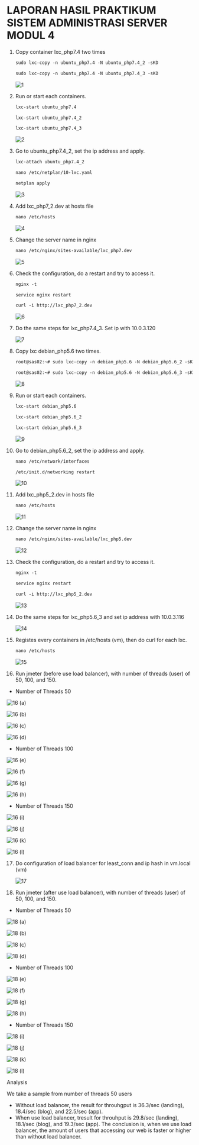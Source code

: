 # **LAPORAN HASIL PRAKTIKUM SISTEM ADMINISTRASI SERVER MODUL 4**

1. Copy container lxc_php7.4 two times

   ```markdown
   sudo lxc-copy -n ubuntu_php7.4 -N ubuntu_php7.4_2 -sKD
   ```

   ```markdown
   sudo lxc-copy -n ubuntu_php7.4 -N ubuntu_php7.4_3 -sKD
   ```

   

   ![1](https://user-images.githubusercontent.com/92940432/148332036-9af31d9b-f778-4460-a9f5-0087b6137454.png)

   

2. Run or start each containers.

   ```markdown
   lxc-start ubuntu_php7.4
   ```

   ```markdown
   lxc-start ubuntu_php7.4_2
   ```

   ```markdown
   lxc-start ubuntu_php7.4_3
   ```

   

   ![2](https://user-images.githubusercontent.com/92940432/148332043-1e54857e-9530-436f-936e-6eee0c312736.png)

   

3. Go to ubuntu_php7.4_2, set the ip address and apply.

   ```markdown
   lxc-attach ubuntu_php7.4_2
   ```

   ```markdown
   nano /etc/netplan/10-lxc.yaml
   ```

   ```markdown
   netplan apply
   ```

   

   ![3](https://user-images.githubusercontent.com/92940432/148332045-617cc241-617b-4bcd-a5d2-2f9f21fb45eb.png)

   

4. Add lxc_php7_2.dev at hosts file

   ```markdown
   nano /etc/hosts
   ```

   

   ![4](https://user-images.githubusercontent.com/92940432/148332048-b5c70e6e-d573-4b12-a097-74e8a11cfdd8.png)

   

5. Change the server name in nginx

   ```markdown
   nano /etc/nginx/sites-available/lxc_php7.dev
   ```

   

   ![5](https://user-images.githubusercontent.com/92940432/148332050-f3e12f0a-295d-4482-92d0-f3da22bbca94.png)

   

6. Check the configuration, do a restart and try to access it.

   ```markdown
   nginx -t
   ```

   ```markdown
   service nginx restart
   ```

   ```markdown
   curl -i http://lxc_php7_2.dev
   ```

   

   ![6](https://user-images.githubusercontent.com/92940432/148332051-b8c0b3c0-125a-44fd-90a4-25205a4d3d21.png)
   

7. Do the same steps for lxc_php7.4_3. Set ip with 10.0.3.120

   

   ![7](https://user-images.githubusercontent.com/92940432/148332053-bd893aab-8b0d-4bb2-8675-93f94e53f6d5.png)
   

8. Copy lxc debian_php5.6 two times.

   ```markdown
   root@sas02:~# sudo lxc-copy -n debian_php5.6 -N debian_php5.6_2 -sKD
   ```

   ```markdown
   root@sas02:~# sudo lxc-copy -n debian_php5.6 -N debian_php5.6_3 -sKD
   ```

   

   ![8](https://user-images.githubusercontent.com/92940432/148332054-d7d1020e-7851-4d0c-904d-cdb19b666d55.png)

   

9. Run or start each containers.

   ```markdown
   lxc-start debian_php5.6
   ```

   ```markdown
   lxc-start debian_php5.6_2
   ```

   ```markdown
   lxc-start debian_php5.6_3
   ```

   

   ![9](https://user-images.githubusercontent.com/92940432/148332056-7ed3d1f8-b6ec-4a23-b291-2505a11c8b83.png)

   

10. Go to debian_php5.6_2, set the ip address and apply.

    ```markdown
    nano /etc/network/interfaces
    ```

    ```markdown
    /etc/init.d/networking restart
    ```

    

    ![10](https://user-images.githubusercontent.com/92940432/148332059-6264d27e-6871-44fd-811f-fab8e595e7cc.png)

    

11. Add lxc_php5_2.dev in hosts file

    ```markdown
    nano /etc/hosts
    ```

    

    ![11](https://user-images.githubusercontent.com/92940432/148332061-d0e1dc8d-b97b-4534-86bd-b7090f1534f2.png)

    

12. Change the server name in nginx

    ```markdown
    nano /etc/nginx/sites-available/lxc_php5.dev
    ```

    

    ![12](https://user-images.githubusercontent.com/92940432/148332064-695d2cd2-c056-456e-9810-314d384741d5.png)

    

13. Check the configuration, do a restart and try to access it.

    ```markdown
    nginx -t
    ```

    ```markdown
    service nginx restart
    ```

    ```markdown
    curl -i http://lxc_php5_2.dev
    ```

    

    ![13](https://user-images.githubusercontent.com/92940432/148332066-e6ecf1bb-e463-4fe6-bd7e-17969909779a.png)

    

14. Do the same steps for lxc_php5.6_3 and set ip address with 10.0.3.116

    

    ![14](https://user-images.githubusercontent.com/92940432/148332067-fd9977e8-81fc-4dcc-859c-fb8bf72d848f.png)

    

15. Registes every containers in /etc/hosts (vm), then do curl for each lxc.

    ````markdown
    nano /etc/hosts
    ````

    

    ![15](https://user-images.githubusercontent.com/92940432/148332069-37257413-4645-40f5-bffb-fe9b17713f55.png)

    

16. Run jmeter (before use load balancer), with number of threads (user) of 50, 100, and 150.

   * Number of Threads 50

    

   ![16 (a)](https://user-images.githubusercontent.com/92940432/148332341-104a8bab-1741-41e2-9a16-59564dc09b52.png)

    

   ![16 (b)](https://user-images.githubusercontent.com/92940432/148332347-28cd05b5-9f7b-4418-b986-cec5be48c60a.png)

    

   ![16 (c)](https://user-images.githubusercontent.com/92940432/148332348-e130cfae-e74c-466e-86ab-a91411038abb.png)

    

  ![16 (d)](https://user-images.githubusercontent.com/92940432/148332352-215a8a65-8503-4554-945a-3097cbf5ea2c.png)

    

  * Number of Threads 100

    

   ![16 (e)](https://user-images.githubusercontent.com/92940432/148332733-195fd614-6df1-431c-95b0-ecd20ab1f673.png)


   ![16 (f)](https://user-images.githubusercontent.com/92940432/148332359-6b4f11c7-95c7-4a64-a7bc-b8e1a83d5d08.png)
    

   ![16 (g)](https://user-images.githubusercontent.com/92940432/148332362-56d13829-dd7a-4928-a1f5-495b2d5ebade.png)

    

   ![16 (h)](https://user-images.githubusercontent.com/92940432/148332365-6adea89f-8415-4248-86be-b244badc361a.png)

    

   * Number of Threads 150

    

   ![16 (i)](https://user-images.githubusercontent.com/92940432/148332370-d8283c43-ada1-4ef9-971a-72c15089f8ef.png)
    

   ![16 (j)](https://user-images.githubusercontent.com/92940432/148332371-3078cd36-5a4c-41b7-a2ac-4357cfa3fc75.png)

    

   ![16 (k)](https://user-images.githubusercontent.com/92940432/148332374-28998bae-0545-4178-87c8-254241370d7d.png)

    

   ![16 (l)](https://user-images.githubusercontent.com/92940432/148332376-5e79d141-1854-47c2-935f-33da37c576c1.png)

    

17. Do configuration of load balancer for least_conn and ip hash in vm.local (vm)

    

    ![17](https://user-images.githubusercontent.com/92940432/148332843-c98ec77f-82ff-45fc-a9af-c3474d5a5fa3.png)
    

18. Run jmeter (after use load balancer), with number of threads (user) of 50, 100, and 150.

   * Number of Threads 50

    

   ![18 (a)](https://user-images.githubusercontent.com/92940432/148332855-81d1e66d-5113-4bc4-9f5a-db98f6ad58ec.png)
    

   ![18 (b)](https://user-images.githubusercontent.com/92940432/148332846-4aefd486-c5a1-4312-b8ff-e0484eb4622d.png)
    

   ![18 (c)](https://user-images.githubusercontent.com/92940432/148332913-15d59335-3ee2-4d52-857a-4ee8d499146c.png)

    

   ![18 (d)](https://user-images.githubusercontent.com/92940432/148332917-7a1c8749-8e4a-4ba0-a2ee-4ef24b739b13.png)

    

   * Number of Threads 100

    

   ![18 (e)](https://user-images.githubusercontent.com/92940432/148332918-7b4ae833-5775-4187-be24-4d2d565d0ede.png)

    

   ![18 (f)](https://user-images.githubusercontent.com/92940432/148332920-427bbfb1-f0fb-460e-8bb2-2afa86db34fd.png)

    

   ![18 (g)](https://user-images.githubusercontent.com/92940432/148332922-85e96c9e-6210-43eb-8fa1-cdacb8887f3b.png)

    

   ![18 (h)](https://user-images.githubusercontent.com/92940432/148332923-b4ffe304-630a-4be1-8e3f-422290d259f2.png)

    

   * Number of Threads 150

    

   ![18 (i)](https://user-images.githubusercontent.com/92940432/148332926-1f709396-4287-412a-ad00-db7a457f2f1a.png)

    

   ![18 (j)](https://user-images.githubusercontent.com/92940432/148332929-29ea2ff4-1564-4def-8352-e16187e6d850.png)

    

   ![18 (k)](https://user-images.githubusercontent.com/92940432/148332933-7d3bda8e-ed80-4c64-9b54-1d70f9a2f250.png)

    

   ![18 (l)](https://user-images.githubusercontent.com/92940432/148332934-03aa85b6-44a9-4bac-8fac-48bf682d5c40.png)




Analysis 

We take a sample from number of threads 50 users

* Without load balancer, the result for throuhgput is 36.3/sec (landing), 18.4/sec (blog), and 22.5/sec (app).
* When use load balancer, tresult for throuhput is 29.8/sec (landing), 18.1/sec (blog), and 19.3/sec (app).
  The conclusion is, when we use load balancer, the amount of users that accessing our web is faster or higher than without load balancer.

